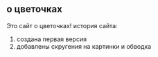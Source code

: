## о цветочках
Это сайт о цветочках!
история сайта:
1. создана первая версия
2. добавлены скругения на картинки и обводка